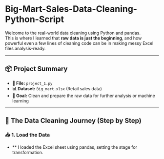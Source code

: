 # Big-Mart-Sales-Data-Cleaning-Python-Script


Welcome to the real-world data cleaning using Python and pandas.  
This is where I learned that **raw data is just the beginning**, and how powerful even a few lines of cleaning code can be in making messy Excel files analysis-ready.

---

## 📦 Project Summary

- **📁 File:** `project_1.py`  
- **📊 Dataset:** `Big_mart.xlsx` (Retail sales data)  
- **🎯 Goal:** Clean and prepare the raw data for further analysis or machine learning  

---

## 🧠 The Data Cleaning Journey (Step by Step)

### 📥 1. Load the Data

- ** I loaded the Excel sheet using pandas, setting the stage for transformation.

